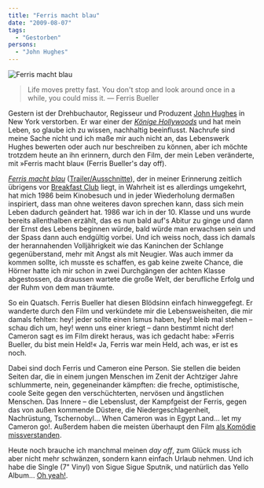 ```yaml
---
title: "Ferris macht blau"
date: "2009-08-07"
tags:
  - "Gestorben"
persons:
  - "John Hughes"
---
```


![Ferris macht blau](/images/codecandies/ferrismachtblau-690x388.jpg "NRVOUS? ;)")

> Life moves pretty fast. You don't stop and look around once in a while, you could miss it.
> — Ferris Bueller

Gestern ist der Drehbuchautor, Regisseur und Produzent [John Hughes](http://www.imdb.com/name/nm0000455/) in New York verstorben. Er war einer der [_Könige Hollywoods_](http://www.fuenf-filmfreunde.de/2009/08/07/r-i-p-john-hughes-der-tag-an-dem-hollywood-einen-seiner-konige-verlor/) und hat mein Leben, so glaube ich zu wissen, nachhaltig beeinflusst. Nachrufe sind meine Sache nicht und ich maße mir auch nicht an, das Lebenswerk Hughes bewerten oder auch nur beschreiben zu können, aber ich möchte trotzdem heute an ihn erinnern, durch den Film, der mein Leben veränderte, mit »Ferris macht blau« (Ferris Bueller's day off).

[_Ferris macht blau_](http://www.imdb.com/title/tt0091042/) ([Trailer/Ausschnitte](http://www.moviepilot.de/movies/ferris-macht-blau/trailers)), der in meiner Erinnerung zeitlich übrigens vor [Breakfast Club](http://www.coldheat.de/archiv/2009/06/the-breakfast-club.php) liegt, in Wahrheit ist es allerdings umgekehrt, hat mich 1986 beim Kinobesuch und in jeder Wiederholung dermaßen inspiriert, dass man ohne weiteres davon sprechen kann, dass sich mein Leben dadurch geändert hat. 1986 war ich in der 10. Klasse und uns wurde bereits allenthalben erzählt, das es nun bald auf's Abitur zu ginge und dann der Ernst des Lebens beginnen würde, bald würde man erwachsen sein und der Spass dann auch endgültig vorbei. Und ich weiss noch, dass ich damals der herannahenden Volljährigkeit wie das Kaninchen der Schlange gegenüberstand, mehr mit Angst als mit Neugier. Was auch immer da kommen sollte, ich musste es schaffen, es gab keine zweite Chance, die Hörner hatte ich mir schon in zwei Durchgängen der achten Klasse abgestossen, da draussen wartete die große Welt, der berufliche Erfolg und der Ruhm von dem man träumte.

So ein Quatsch. Ferris Bueller hat diesen Blödsinn einfach hinweggefegt. Er wanderte durch den Film und verkündete mir die Lebensweisheiten, die mir damals fehlten: hey! jeder sollte einen Ismus haben, hey! bleib mal stehen – schau dich um, hey! wenn uns einer kriegt – dann bestimmt nicht der! Cameron sagt es im Film direkt heraus, was ich gedacht habe: »Ferris Bueller, du bist mein Held!« Ja, Ferris war mein Held, ach was, er ist es noch.

Dabei sind doch Ferris und Cameron eine Person. Sie stellen die beiden Seiten dar, die in einem jungen Menschen im Zenit der Achtziger Jahre schlummerte, nein, gegeneinander kämpften: die freche, optimistische, coole Seite gegen den verschüchterten, nervösen und ängstlichen Menschen. Das Innere – die Lebenslust, der Kampfgeist der Ferris, gegen das von außen kommende Düstere, die Niedergeschlagenheit, Nachrüstung, Tschernobyl… When Cameron was in Egypt Land… let my Cameron go!. Außerdem haben die meisten überhaupt den Film [als Komödie missverstanden](https://www.youtube.com/watch?v=4Vy2aJY6rq8).

Heute noch brauche ich manchmal meinen _day off_, zum Glück muss ich aber nicht mehr schwänzen, sondern kann einfach Urlaub nehmen. Und ich habe die Single (7" Vinyl) von Sigue Sigue Sputnik, und natürlich das Yello Album… [Oh yeah!](http://www.youtube.com/watch?v=gqU_0xpILIU).
